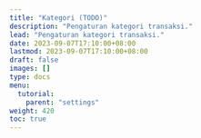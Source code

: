```yaml
---
title: "Kategori (TODO)"
description: "Pengaturan kategori transaksi."
lead: "Pengaturan kategori transaksi."
date: 2023-09-07T17:10:00+08:00
lastmod: 2023-09-07T17:10:00+08:00
draft: false
images: []
type: docs
menu:
  tutorial:
    parent: "settings"
weight: 420
toc: true
---
```

